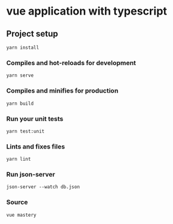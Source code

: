# vue application with typescript 

## Project setup
```
yarn install
```

### Compiles and hot-reloads for development
```
yarn serve
```

### Compiles and minifies for production
```
yarn build
```

### Run your unit tests
```
yarn test:unit
```

### Lints and fixes files
```
yarn lint
```
### Run json-server 
```
json-server --watch db.json
```

### Source 
```
vue mastery
```
